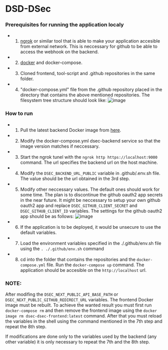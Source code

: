 # DSD-DSec

### Prerequisites for running the application localy
- 1. [ngrok](https://ngrok.com/) or similar tool that is able to make your application accesible from external network. This is neccessary for github to be able to access the webhook on the backend.
- 2. [docker](https://www.docker.com/) and docker-compose.
- 3. Cloned frontend, tool-script and .github repositories in the same folder.
- 4. "docker-compose.yml" file from the .github repository placed in the directory that contains the above mentioned repositories. The filesystem tree structure should look like:
    ![image](https://user-images.githubusercontent.com/59147446/212437776-5c63f356-8e55-4d47-8dc3-f51454950a61.png)

### How to run
- 1. Pull the latest backend Docker image from [here](https://github.com/DSD-DSec/backend/pkgs/container/backend).
- 2. Modify the docker-compose.yml dsec-backend service so that the image version matches if neccessary.
- 3. Start the ngrok tunel with the `ngrok http https://localhost:9000` command. The url specifies the backend url on the host machine.
- 4. Modify the `DSEC_BACKEND_URL_PUBLIC` variable in .github/.env.sh file. The value should be the url obtained in the 3rd step.
- 5. Modify other neccessary values. The default ones should work for some time. The plan is to discontinue the github oauth2 app secrets in the near future. It might be neccessary to setup your own github oauth2 app and replace `DSEC_GITHUB_CLIENT_SECRET` and `DSEC_GITHUB_CLIENT_ID` variables. The settings for the github oauth2 app should be as follows:
  ![image](https://user-images.githubusercontent.com/59147446/212435411-0a1a12b6-8b81-43e0-9218-a1ae7e7d91c1.png)

- 6. If the application is to be deployed, it would be unsecure to use the default variables.
- 7. Load the environment variables specified in the ./.github/env.sh file using the `. ./.github/env.sh` command
- 8. cd into the folder that contains the repositories and the `docker-compose.yml` file. Run the `docker-compose up` command. The application should be accesible on the `http://localhost` url.

### NOTE:
After modifing the `DSEC_NEXT_PUBLIC_API_BASE_PATH` or `DSEC_NEXT_PUBLIC_GITHUB_REDIRECT_URL` variables. The frontend Docker image must be rebuilt. To achieve the wanted result you must first run `docker-compose rm` and then remove the frontend image using the `docker image rm dsec-dsec-frontend:latest` command. After that you must reload the variables in the shell using the command mentioned in the 7th step and repeat the 8th step.

If modifications are done only to the variables used by the backend (any other variable) it is only necessary to repeat the 7th and the 8th step.

